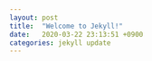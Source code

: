 ```yaml
---
layout: post
title:  "Welcome to Jekyll!"
date:   2020-03-22 23:13:51 +0900
categories: jekyll update
---
```

